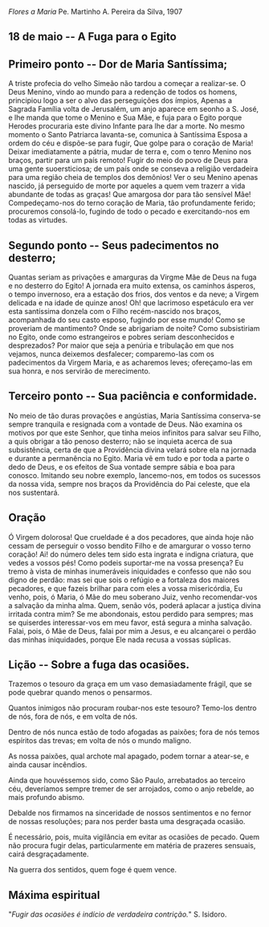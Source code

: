 *Flores a Maria*
Pe. Martinho A. Pereira da Silva, 1907

## 18 de  maio -- A Fuga para o Egito

## Primeiro ponto -- Dor de Maria Santíssima;

A triste profecia do velho Simeão não tardou a começar a realizar-se. O Deus Menino, vindo ao mundo para a redenção de todos os homens, principiou logo a ser o alvo das perseguições dos ímpios, Apenas a Sagrada Família volta de Jerusalém, um anjo aparece em seonho a S. José, e lhe manda que tome o Menino e Sua Mãe, e fuja para o Egito porque Herodes procuraria este divino Infante para lhe dar a morte. No mesmo momento o Santo Patriarca lavanta-se, comunica à Santíssima Esposa a ordem do céu e dispõe-se para fugir, Que golpe para o coração de Maria! Deixar imediatamente a pátria, mudar de terra e, com o tenro Menino nos braços, partir para um país remoto! Fugir do meio do povo de Deus para uma gente suoersticiosa; de um país onde se conseva a religião verdadeira para uma região cheia de templos dos demônios! Ver o seu Menino apenas nascido, já perseguido de morte por aqueles a quem vem trazerr a vida abundante de todas as graças! Que amargosa dor para tão sensível Mãe! Compedeçamo-nos do terno coração de Maria, tão profundamente ferido; procuremos consolá-lo, fugindo de todo o pecado e exercitando-nos em todas as virtudes.

## Segundo ponto -- Seus padecimentos no desterro;

Quantas seriam as privações e amarguras da Virgme Mãe de Deus na fuga e no desterro do Egito! A jornada era muito extensa, os caminhos ásperos, o tempo invernoso, era a estação dos frios, dos ventos e da neve; a Virgem delicada e na idade de quinze anos! Oh! que lacrimoso espetáculo era ver esta santíssima donzela com o Filho recém-nascido nos braços, acompanhada do seu casto esposo, fugindo por esse mundo! Como se proveriam de mantimento? Onde se abrigariam de noite? Como subsistiriam no Egito, onde como estrangeiros e pobres seriam desconhecidos e desprezados? Por maior que seja a penúria e tribulação em que nos vejamos, nunca deixemos desfalecer; comparemo-las com os padecimentos da Virgem Maria, e as acharemos leves; ofereçamo-las em sua honra, e nos servirão de merecimento.

## Terceiro ponto -- Sua paciência e conformidade.

No meio de tão duras provações e angústias, Maria Santíssima conserva-se sempre tranquila e resignada com a vontade de Deus. Não examina os motivos por que este Senhor, que tinha meios infinitos para salvar seu Filho, a quis obrigar a tão penoso desterro; não se inquieta acerca de sua subsistência, certa de que a Providência divina velará sobre ela na jornada e durante a permanência no Egito. Maria vê em tudo e por toda a parte o dedo de Deus, e os efeitos de Sua vontade sempre sábia e boa para conosco. Imitando seu nobre exemplo, lancemo-nos, em todos os sucessos da nossa vida, sempre nos braços da Providência do Pai celeste, que ela nos sustentará.

## Oração

Ó Virgem dolorosa! Que crueldade é a dos pecadores, que ainda hoje não cessam de perseguir o vosso bendito Filho e de amargurar o vosso terno coração! Ai! do número deles tem sido esta ingrata e indigna criatura, que vedes a vossos pés! Como podeis suportar-me na vossa presença? Eu tremo à vista de minhas inumeráveis iniquidades e confesso que não sou digno de perdão: mas sei que sois o refúgio e a fortaleza dos maiores pecadores, e que fazeis brilhar para com eles a vossa misericórdia, Eu venho, pois, ó Maria, ó Mãe do meu soberano Juiz, venho recomendar-vos a salvação da minha alma. Quem, senão vós, poderá aplacar a justiça divina irritada contra mim? Se me abondonais, estou perdido para sempres; mas se quiserdes interessar-vos em meu favor, está segura a minha salvação. Falai, pois, ó Mãe de Deus, falai por mim a Jesus, e eu alcançarei o perdão das minhas iniquidades, porque Ele nada recusa a vossas súplicas.

## Lição -- Sobre a fuga das ocasiões.

Trazemos o tesouro da graça em um vaso demasiadamente frágil, que se pode quebrar quando menos o pensarmos.

Quantos inimigos não procuram roubar-nos este tesouro? Temo-los dentro de nós, fora de nós, e em volta de nós.

Dentro de nós nunca estão de todo afogadas as paixões; fora de nós temos espíritos das trevas; em volta de nós o mundo maligno.

As nossa paixões, qual archote mal apagado, podem  tornar a atear-se, e ainda causar incêndios.

Ainda que houvéssemos sido, como São Paulo, arrebatados ao terceiro céu, deveríamos sempre tremer de ser arrojados, como o anjo rebelde, ao mais profundo abismo.

Debalde nos firmamos na sinceridade de nossos sentimentos e no fernor de nossas resoluções; para nos perder basta uma desgraçada ocasião.

É necessário, pois, muita vigilância em evitar as ocasiões de pecado. Quem não procura fugir delas, particularmente em matéria de prazeres sensuais, cairá desgraçadamente.

Na guerra dos sentidos, quem foge é quem vence.

## Máxima espiritual

"_Fugir das ocasiões é indício de verdadeira contrição._" S. Isidoro.
